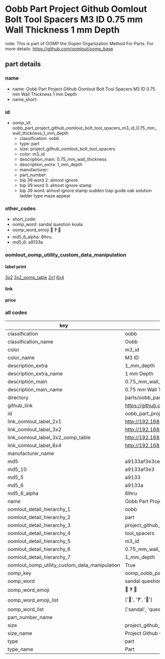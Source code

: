 # Oobb Part Project Github Oomlout Bolt Tool Spacers M3 ID 0.75 mm Wall Thickness 1 mm Depth  

note: This is part of OOMP the Oopen Organization Method For Parts. For more details: https://github.com/oomlout/oomp_base

##  part details
  







### name
* name: Oobb Part Project Github Oomlout Bolt Tool Spacers M3 ID 0.75 mm Wall Thickness 1 mm Depth
* name_short: 
### id
* oomp_id: oobb_part_project_github_oomlout_bolt_tool_spacers_m3_id_0.75_mm_wall_thickness_1_mm_depth
  * classification: oobb
  * type: part
  * size: project_github_oomlout_bolt_tool_spacers
  * color: m3_id
  * description_main: 0.75_mm_wall_thickness
  * description_extra: 1_mm_depth
  * manufacturer: 
  * part_number: 
  * bip 39 word 2: almost ignore
  * bip 39 word 3: almost ignore stamp
  * bip 39 word: almost ignore stamp sudden trap guide oak solution ladder type maze appear

### other_codes
* short_code: 
* oomp_word: sandal question koala
* oomp_word_emoji :sandal: :question: :koala:
* md5_6_alpha: 6lhru
* md5_6: a9133a






### oomlout_oomp_utility_custom_data_manipulation
#### label print
[3x2](http://192.168.1.245:1112/?label=oomp%206lhru)
[3x2_oomp_table](http://192.168.1.108:1112/?label=oomp%206lhru)
[2x1](http://192.168.1.242:1112/?label=oomp%206lhru)
[6x4](http://192.168.1.55:1112/?label=oomp%206lhru)    

#### link

                              

#### price







### all codes 
| key | value |  
| --- | --- |  
| classification | oobb |  
| classification_name | Oobb |  
| color | m3_id |  
| color_name | M3 ID |  
| description_extra | 1_mm_depth |  
| description_extra_name | 1 mm Depth |  
| description_main | 0.75_mm_wall_thickness |  
| description_main_name | 0.75 mm Wall Thickness |  
| directory | parts/oobb_part_project_github_oomlout_bolt_tool_spacers_m3_id_0.75_mm_wall_thickness_1_mm_depth |  
| github_link | https://github.com/oomlout/oomlout_oomp_part_src/tree/main/parts/oobb_part_project_github_oomlout_bolt_tool_spacers_m3_id_0.75_mm_wall_thickness_1_mm_depth |  
| id | oobb_part_project_github_oomlout_bolt_tool_spacers_m3_id_0.75_mm_wall_thickness_1_mm_depth |  
| link_oomlout_label_2x1 | http://192.168.1.242:1112/?label=oomp%206lhru |  
| link_oomlout_label_3x2 | http://192.168.1.245:1112/?label=oomp%206lhru |  
| link_oomlout_label_3x2_oomp_table | http://192.168.1.108:1112/?label=oomp%206lhru |  
| link_oomlout_label_6x4 | http://192.168.1.55:1112/?label=oomp%206lhru |  
| manufacturer_name |  |  
| md5 | a9133af3e3ced2f99e73ad89a8dc3036 |  
| md5_10 | a9133af3e3 |  
| md5_5 | a9133 |  
| md5_6 | a9133a |  
| md5_6_alpha | 6lhru |  
| name | Oobb Part Project Github Oomlout Bolt Tool Spacers M3 ID 0.75 mm Wall Thickness 1 mm Depth |  
| oomlout_detail_hierarchy_1 | oobb |  
| oomlout_detail_hierarchy_2 | part |  
| oomlout_detail_hierarchy_3 | project_github_bolt |  
| oomlout_detail_hierarchy_4 | tool_spacers |  
| oomlout_detail_hierarchy_5 | m3_id |  
| oomlout_detail_hierarchy_6 | 0.75_mm_wall_thickness |  
| oomlout_detail_hierarchy_7 | 1_mm_depth |  
| oomlout_oomp_utility_custom_data_manipulation | True |  
| oomp_key | oomp_oobb_part_project_github_oomlout_bolt_tool_spacers_m3_id_0.75_mm_wall_thickness_1_mm_depth |  
| oomp_word | sandal question koala |  
| oomp_word_emoji | :sandal: :question: :koala: |  
| oomp_word_emoji_list | [':sandal:', ':question:', ':koala:'] |  
| oomp_word_list | ['sandal', 'question', 'koala'] |  
| part_number_name |  |  
| size | project_github_oomlout_bolt_tool_spacers |  
| size_name | Project Github Oomlout Bolt Tool Spacers |  
| type | part |  
| type_name | Part |  
